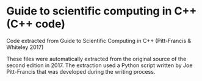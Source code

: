 # Guide to scientific computing in C++ (C++ code)
Code extracted from Guide to Scientific Computing in C++ (Pitt-Francis &amp; Whiteley 2017)

These files were automatically extracted from the original source of the second edition in 2017.  The extraction used a Python script written by Joe Pitt-Francis that was developed during the writing process.
